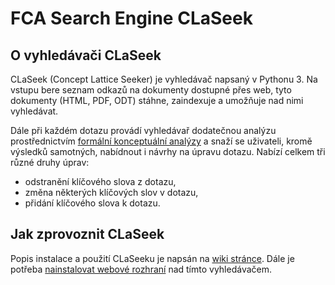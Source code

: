 # FCA Search Engine CLaSeek
## O vyhledávači CLaSeek
CLaSeek (Concept Lattice Seeker) je vyhledávač napsaný v Pythonu 3. Na vstupu bere seznam odkazů na dokumenty dostupné přes web, tyto dokumenty (HTML, PDF, ODT) stáhne, zaindexuje a umožňuje nad nimi vyhledávat. 

Dále při každém dotazu provádí vyhledávař dodatečnou analýzu prostřednictvím [formální konceptuální analýzy](http://en.wikipedia.org/wiki/Formal_concept_analysis) a snaží se uživateli, kromě výsledků samotných, nabídnout i návrhy na úpravu dotazu. Nabízí celkem tři různé druhy úprav:

- odstranění klíčového slova z dotazu,
- změna některých klíčových slov v dotazu,
- přidání klíčového slova k dotazu. 

## Jak zprovoznit CLaSeek
Popis instalace a použití CLaSeeku je napsán na [wiki stránce](https://github.com/havrlant/fca-search/wiki). Dále je potřeba [nainstalovat webové rozhraní](https://github.com/havrlant/fca-search-web) nad tímto vyhledávačem.